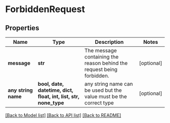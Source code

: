 # ForbiddenRequest


## Properties
Name | Type | Description | Notes
------------ | ------------- | ------------- | -------------
**message** | **str** | The message containing the reason behind the request being forbidden. | [optional] 
**any string name** | **bool, date, datetime, dict, float, int, list, str, none_type** | any string name can be used but the value must be the correct type | [optional]

[[Back to Model list]](../README.md#documentation-for-models) [[Back to API list]](../README.md#documentation-for-api-endpoints) [[Back to README]](../README.md)


